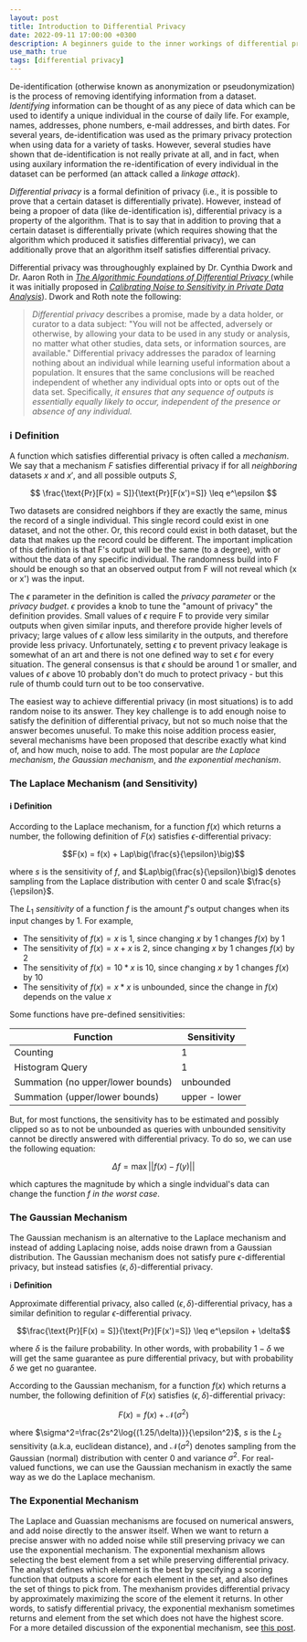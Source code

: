 ```yaml
---
layout: post
title: Introduction to Differential Privacy
date: 2022-09-11 17:00:00 +0300
description: A beginners guide to the inner workings of differential privacy.
use_math: true
tags: [differential privacy]
---
```


De-identification (otherwise known as anonymization or pseudonymization) is the process of removing identifying information from a dataset. _Identifying_ information can be thought of as any piece of data which can be used to identify a unique individual in the course of daily life. For example, names, addresses, phone numbers, e-mail addresses, and birth dates. For several years, de-identification was used as the primary privacy protection when using data for a variety of tasks. However, several studies have shown that de-identification is not really private at all, and in fact, when using auxilary information the re-identification of every individual in the dataset can be performed (an attack called a _linkage attack_).

_Differential privacy_ is a formal definition of privacy (i.e., it is possible to prove that a certain dataset is differentially private). However, instead of being a propoer of data (like de-identification is), differential privacy is a property of the algorithm. That is to say that in addition to proving that a certain dataset is differentially private (which requires showing that the algorithm which produced it satisfies differential privacy), we can additionally prove that an algorithm itself satisfies differential privacy. 

Differential privacy was throughoughly explained by Dr. Cynthia Dwork and Dr. Aaron Roth in [_The Algorithmic Foundations of Differential Privacy_ ](https://www.cis.upenn.edu/~aaroth/Papers/privacybook.pdf) (while it was initially proposed in [_Calibrating Noise to Sensitivity in Private Data Analysis_](https://link.springer.com/chapter/10.1007/11681878_14)). Dwork and Roth note the following:

> _Differential privacy_ describes a promise, made by a data holder, or curator to a data subject: "You will not be affected, adversely or otherwise, by allowing your data to be used in any study or analysis, no matter what other studies, data sets, or information sources, are available." Differential privacy addresses the paradox of learning nothing about an individual while learning useful information about a population. It ensures that the same conclusions will be reached independent of whether any individual opts into or opts out of the data set. Specifically, _it ensures that any sequence of outputs is essentially equally likely to occur, independent of the presence or absence of any individual._

### :information_source: **Definition**
A function which satisfies differential privacy is often called a _mechanism_. We say that a mechanism $F$ satisfies differential privacy if for all _neighboring_ datasets $x$ and $x'$, and all possible outputs $S$, 

$$ \frac{\text{Pr}[F(x) = S]}{\text{Pr}[F(x')=S]} \leq e^\epsilon $$

Two datasets are considred neighbors if they are exactly the same, minus the record of a single individual. This single record could exist in one dataset, and not the other. Or, this record could exist in both dataset, but the data that makes up the record could be different. The important implication of this definition is that F's output will be the same (to a degree), with or without the data of any specific individual. The randomness build into F should be enough so that an observed output from F will not reveal which (x or x') was the input. 

The $\epsilon$ parameter in the definition is called the _privacy parameter_ or the _privacy budget_. $\epsilon$ provides a knob to tune the "amount of privacy" the definition provides. Small values of $\epsilon$ require F to provide very similar outputs when given similar inputs, and therefore provide higher levels of privacy; large values of $\epsilon$ allow less similarity in the outputs, and therefore provide less privacy. Unfortunately, setting $\epsilon$ to prevent privacy leakage is somewhat of an art and there is not one defined way to set $\epsilon$ for every situation. The general consensus is that $\epsilon$ should be around 1 or smaller, and values of $\epsilon$ above 10 probably don't do much to protect privacy - but this rule of thumb could turn out to be too conservative. 

The easiest way to achieve differential privacy (in most situations) is to add random noise to its answer. They key challenge is to add enough noise to satisfy the definition of differential privacy, but not so much noise that the answer becomes unuseful. To make this noise addition process easier, several mechanisms have been proposed that describe exactly what kind of, and how much, noise to add. The most popular are _the Laplace mechanism_, _the Gaussian mechanism_, and _the exponential mechanism_.

### The Laplace Mechanism (and Sensitivity)
#### :information_source: **Definition**
According to the Laplace mechanism, for a function $f(x)$ which returns a number, the following definition of $F(x)$ satisfies $\epsilon$-differential privacy:

$$F(x) = f(x) + Lap\big(\frac{s}{\epsilon}\big)$$

where $s$ is the sensitivity of $f$, and $Lap\big(\frac{s}{\epsilon}\big)$ denotes sampling from the Laplace distribution with center 0 and scale $\frac{s}{\epsilon}$.

The $L_1$ _sensitivity_ of a function $f$ is the amount $f$'s output changes when its input changes by 1. For example,

* The sensitivity of $f(x) = x$ is 1, since changing $x$ by 1 changes $f(x)$ by 1
* The sensitivity of $f(x) = x + x$ is 2, since changing $x$ by 1 changes $f(x)$ by 2
* The sensitivity of $f(x) = 10 * x$ is 10, since changing $x$ by 1 changes $f(x)$ by 10
* The sensitivity of $f(x) = x * x$ is unbounded, since the change in $f(x)$ depends on the value $x$

Some functions have pre-defined sensitivities:

| Function | Sensitivity |
| -------- | ----------- |
| Counting | 1           |
| Histogram Query | 1 | 
| Summation (no upper/lower bounds)| unbounded|
| Summation (upper/lower bounds) | upper - lower | 

But, for most functions, the sensitivity has to be estimated and possibly clipped so as to not be unbounded as queries with unbounded sensitivity cannot be directly answered with differential privacy. To do so, we can use the following equation:

$$\Delta f = \max||f(x) - f(y)||$$

which captures the magnitude by which a single indvidual's data can change the function $f$ _in the worst case_.


### The Gaussian Mechanism
The Gaussian mechanism is an alternative to the Laplace mechanism and instead of adding Laplacing noise, adds noise drawn from a Gaussian distribution. The Gaussian mechanism does not satisfy pure $\epsilon$-differential privacy, but instead satisfies $(\epsilon, \delta)$-differential privacy. 

:information_source: **Definition**

Approximate differential privacy, also called $(\epsilon, \delta)$-differential privacy, has a similar definition to regular $\epsilon$-differential privacy.

$$\frac{\text{Pr}[F(x) = S]}{\text{Pr}[F(x')=S]} \leq e^\epsilon + \delta$$

where $\delta$ is the failure probability. In other words, with probability $1 - \delta$ we will get the same guarantee as pure differential privacy, but with probability $\delta$ we get no guarantee. 

According to the Gaussian mechanism, for a function $f(x)$ which returns a number, the following definition of $F(x)$ satisfies $(\epsilon, \delta)$-differential privacy:

$$F(x) = f(x) + \mathcal{N}(\sigma^2)$$

where $\sigma^2=\frac{2s^2\log{(1.25/\delta)}}{\epsilon^2}$, $s$ is the $L_2$ sensitivity (a.k.a, euclidean distance), and $\mathcal{N}(\sigma^2)$ denotes sampling from the Gaussian (normal) distribution with center 0 and variance $\sigma^2$. For real-valued functions, we can use the Gaussian mechanism in exactly the same way as we do the Laplace mechanism.

### The Exponential Mechanism
The Laplace and Guassian mechanisms are focused on numerical answers, and add noise directly to the answer itself. When we want to return a precise answer with no added noise while still preserving privacy we can use the exponential mechanism. The exponential mexhanism allows selecting the best element from a set while preserving differential privacy. The analyst defines which element is the best by specifying a scoring function that outputs a score for each element in the set, and also defines the set of things to pick from. The mexhanism provides differential privacy by approximately maximizing the score of the element it returns. In other words, to satisfy differential privacy, the exponential mexhanism sometimes returns and element from the set which does not have the highest score. For a more detailed discussion of the exponential mechanism, see [this post](https://programming-dp.com/ch9.html).
